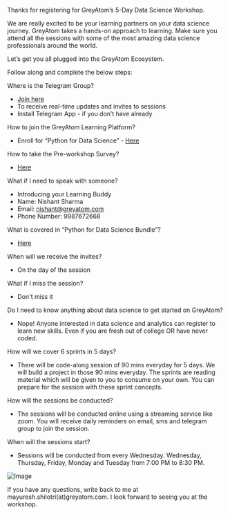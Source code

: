 Thanks for registering for GreyAtom’s 5-Day Data Science Workshop.

We are really excited to be your learning partners on your data science journey. GreyAtom takes a hands-on approach to learning. Make sure you attend all the sessions with some of the most amazing data science professionals around the world. 

Let’s get you all plugged into the GreyAtom Ecosystem.

Follow along and complete the below steps:

Where is the Telegram Group? 
- [Join here](https://t.me/joinchat/KgseahxW6EytDNJrVqkD4w)
- To receive real-time updates and invites to sessions
- Install Telegram App - if you don’t have already

How to join the GreyAtom Learning Platform?
- Enroll for “Python for Data Science” - [Here](https://id.greyatom.com/signup)

How to take the Pre-workshop Survey?
- [Here](https://bit.ly/2LKSszF)

What if I need to speak with someone?
- Introducing your Learning Buddy
- Name: Nishant Sharma
- Email: nishant@greyatom.com 
- Phone Number: 9987672668

What is covered in “Python for Data Science Bundle”?
- [Here](https://bit.ly/2AGiHom)

When will we receive the invites?
- On the day of the session

What if I miss the session?
- Don't miss it 

Do I need to know anything about data science to get started on GreyAtom?
- Nope! Anyone interested in data science and analytics can register to learn new skills. Even if you are fresh out of college OR have never coded.

How will we cover 6 sprints in 5 days?
- There will be code-along session of 90 mins everyday for 5 days. We will build a project in those 90 mins everyday. The sprints are reading material which will be given to you to consume on your own. You can prepare for the session with these sprint concepts.

How will the sessions be conducted?
- The sessions will be conducted online using a streaming service like zoom. You will receive daily reminders on email, sms and telegram group to join the session.

When will the sessions start?
- Sessions will be conducted from every Wednesday. Wednesday, Thursday, Friday, Monday and Tuesday from 7:00 PM to 8:30 PM.

![Image](http://workshop.greyatom.com/wp-content/uploads/2020/05/WhatsApp-Image-2020-05-22-at-4.48.17-PM-800x133.jpeg)


If you have any questions, write back to me at mayuresh.shilotri(at)greyatom.com. I look forward to seeing you at the workshop. 
